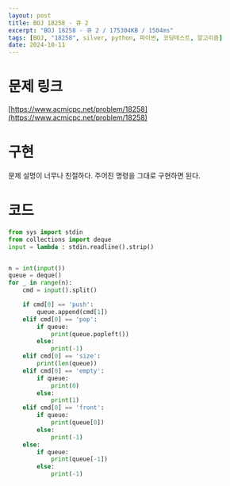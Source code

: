 ```yaml
---
layout: post
title: BOJ 18258 - 큐 2
excerpt: "BOJ 18258 - 큐 2 / 175304KB / 1504ms"
tags: [BOJ, "18258", silver, python, 파이썬, 코딩테스트, 알고리즘]
date: 2024-10-11
---
```


# 문제 링크
[https://www.acmicpc.net/problem/18258](https://www.acmicpc.net/problem/18258)

# 구현
문제 설명이 너무나 친절하다. 주어진 명령을 그대로 구현하면 된다.

# 코드
```python
from sys import stdin
from collections import deque
input = lambda : stdin.readline().strip()


n = int(input())
queue = deque()
for _ in range(n):
	cmd = input().split()

	if cmd[0] == 'push':
		queue.append(cmd[1])
	elif cmd[0] == 'pop':
		if queue:
			print(queue.popleft())
		else:
			print(-1)
	elif cmd[0] == 'size':
		print(len(queue))
	elif cmd[0] == 'empty':
		if queue:
			print(0)
		else:
			print(1)
	elif cmd[0] == 'front':
		if queue:
			print(queue[0])
		else:
			print(-1)
	else:
		if queue:
			print(queue[-1])
		else:
			print(-1)
```